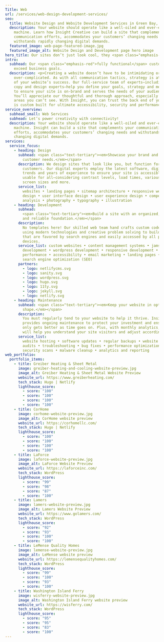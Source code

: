 ```yaml
---
Title: Web
url: /services/web-design-development-services/
seo:
  title: Website Design and Website Development Services in Green Bay, WI
  description: Your website should operate like a well-oiled and ever-evolving
    machine. Learn how Insight Creative can build a site that complements your
    communication efforts, accommodates your customers’ changing needs and
    withstands rapidly changing digital demands.
  featured_image: web-page-featured-image.jpg
  featured_image_alt: Website Design and Development page hero image
hero_title: Our sites don’t just look cool, they <span class="emphasis-red">perform.</span>
intro:
  subhead: Our <span class="emphasis-red">fully functional</span> custom sites
    exceed business goals.
  description: <p>Creating a website doesn’t have to be intimidating or
    over-complicated. As with all communication tactics, strategy is at the core
    of your website’s success. Our full-service team of experts—including web,
    copy and design experts—help you define your goals, strategy and messaging
    to ensure your site is on-brand and serves the needs of your audience.
    You’ll appreciate our thoughtful and thorough approach, especially on the
    areas you can’t see. With Insight, you can trust the back end of your site
    is custom built for ultimate accessibility, security and performance.</p>
service_overview:
  subhead_small: Web Services
  subhead: Let’s power creativity with connectivity!
  description: Your website should operate like a well-oiled and ever-evolving
    machine. Insight can build a site that complements your communication
    efforts, accommodates your customers’ changing needs and withstands rapidly
    changing digital demands.
services:
  service_focus:
    - heading: Design
      subhead: <span class="text-tertiary"><em>Showcase your brand and appeal to
        customer needs.</em></span>
      description: We design sites that look like you, but function for your
        customers. Our digital experts employ the latest software, digital
        trends and years of experience to ensure your site is accessible and
        usable for all—considering contrast levels, load times, various devices,
        screen sizes and more.
      service_list:
        websites • landing pages • sitemap architecture • responsive web
        design • user interface design • user experience design • competitor
        analysis • photography • typography • illustration
    - heading: Development
      subhead:
        <span class="text-tertiary"><em>Build a site with an organized, secure
        and reliable foundation.</em></span>
      description:
        No templates here! Our skilled web team hand crafts custom code
        using modern technologies and creative problem solving to build sites
        that are favored by search engines and easily accessed by all people and
        devices.
      service_list: custom websites • content management systems • jamstack
        development • wordpress development • responsive development •
        performance • accessibility • email marketing • landing pages • blogs •
        search engine optimization (SEO)
      partners:
        - logo: netlifycms.svg
        - logo: sanity.svg
        - logo: wordpress.svg
        - logo: hugo.svg
        - logo: 11ty.svg
        - logo: jekyll.svg
        - logo: netlify.svg
    - heading: Maintenance
      subhead: <span class="text-tertiary"><em>Keep your website in optimal
        shape.</em></span>
      description:
        You must regularly tend to your website to help it thrive. Insight
        provides ongoing maintenance to protect your investment and ensure it
        only gets better as time goes on. Plus, with monthly analytics, Insight
        will help you understand your site visitors and adjust accordingly.
      service_list:
        website hosting • software updates • regular backups • website
        audits • troubleshooting • bug fixes • performance optimizations •
        security scans • malware cleanup • analytics and reporting
web_portfolio:
  portfolio_items:
    - title: Greiber Heating & Sheet Metal
      image: greiber-heating-and-cooling-website-preview.jpg
      image_alt: Greiber Heating & Sheet Metal Website Preview
      website_url: https://www.greiberheating.com/
      tech_stack: Hugo | Netlify
      lighthouse_score:
        - score: "100"
        - score: "100"
        - score: "100"
        - score: "100"
    - title: CorHome
      image: corhome-website-preview.jpg
      image_alt: CorHome website preview
      website_url: https://corhomellc.com/
      tech_stack: Hugo | Netlify
      lighthouse_score:
        - score: "100"
        - score: "100"
        - score: "100"
        - score: "100"
    - title: LaForce
      image: laforce-website-preview.jpg
      image_alt: LaForce Website Preview
      website_url: https://laforceinc.com/
      tech_stack: WordPress
      lighthouse_score:
        - score: "99"
        - score: "98"
        - score: "87"
        - score: "100"
    - title: Lamers
      image: lamers-website-preview.jpg
      image_alt: Lamers Website Preview
      website_url: https://www.golamers.com/
      tech_stack: WordPress
      lighthouse_score:
        - score: "92"
        - score: "93"
        - score: "100"
        - score: "100"
    - title: LeMense Quality Homes
      image: lemense-website-preview.jpg
      image_alt: LeMense website preview
      website_url: https://lemensequalityhomes.com/
      tech_stack: WordPress
      lighthouse_score:
        - score: "99"
        - score: "100"
        - score: "93"
        - score: "100"
    - title: Washington Island Ferry
      image: wisferry-website-preview.jpg
      image_alt: Washington Island Ferry website preview
      website_url: https://wisferry.com/
      tech_stack: WordPress
      lighthouse_score:
        - score: "95"
        - score: "95"
        - score: "83"
        - score: "100"
---
```

